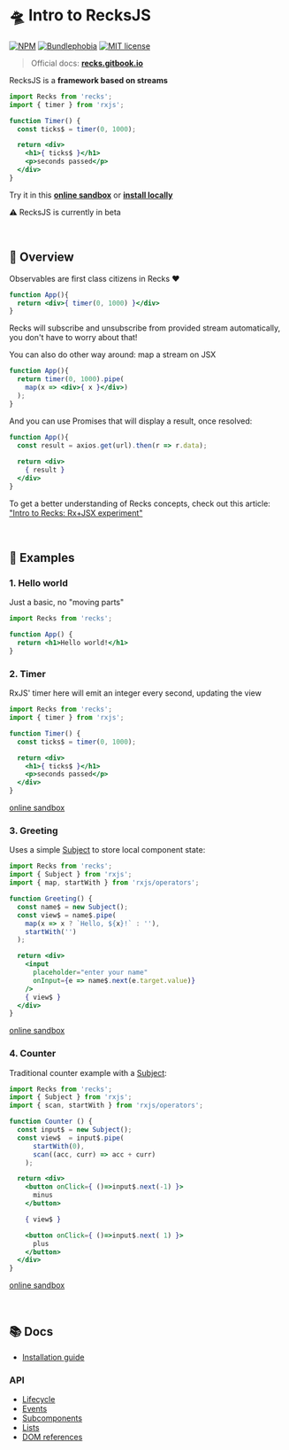 # 🛸 Intro to RecksJS

[![NPM](https://img.shields.io/npm/v/recks)](https://www.npmjs.com/package/recks)
[![Bundlephobia](https://img.shields.io/bundlephobia/minzip/recks?label=gzipped)](https://bundlephobia.com/result?p=recks@latest)
[![MIT license](https://img.shields.io/npm/l/recks)](https://opensource.org/licenses/MIT)

> Official docs: [**recks.gitbook.io**](https://recks.gitbook.io)

RecksJS is a **framework based on streams**

```jsx
import Recks from 'recks';
import { timer } from 'rxjs';

function Timer() {
  const ticks$ = timer(0, 1000);

  return <div>
    <h1>{ ticks$ }</h1>
    <p>seconds passed</p>
  </div>
}
```

Try it in this [**online sandbox**](https://codesandbox.io/s/recks-example-greeting-input-tu6tp?file=/src/App.jsx) or [**install locally**](https://recks.gitbook.io/recks/install) 

⚠️ RecksJS is currently in beta

<br />

## 🔎 Overview

Observables are first class citizens in Recks ❤️

```jsx
function App(){
  return <div>{ timer(0, 1000) }</div>
}
```

Recks will subscribe and unsubscribe from provided stream automatically, you don't have to worry about that!

You can also do other way around: map a stream on JSX

```jsx
function App(){
  return timer(0, 1000).pipe(
    map(x => <div>{ x }</div>)
  );
}
```

And you can use Promises that will display a result, once resolved:

```jsx
function App(){
  const result = axios.get(url).then(r => r.data);
  
  return <div>
    { result }
  </div>
}
```

To get a better understanding of Recks concepts, check out this article: ["Intro to Recks: Rx+JSX experiment"](https://dev.to/kosich/recks-rxjs-based-framework-23h5)

<br />

## 📖 Examples

### 1. Hello world

Just a basic, no "moving parts"

```jsx
import Recks from 'recks';

function App() {
  return <h1>Hello world!</h1>
}
```

### 2. Timer

RxJS' timer here will emit an integer every second, updating the view

```jsx
import Recks from 'recks';
import { timer } from 'rxjs';

function Timer() {
  const ticks$ = timer(0, 1000);

  return <div>
    <h1>{ ticks$ }</h1>
    <p>seconds passed</p>
  </div>
}
```

[online sandbox](https://codesandbox.io/s/recks-example-timer-fjyvj?fontsize=14&hidenavigation=1&theme=dark&module=/src/App)

### 3. Greeting

Uses a simple [Subject](https://rxjs.dev/api/index/class/Subject) to store local component state:

```jsx
import Recks from 'recks';
import { Subject } from 'rxjs';
import { map, startWith } from 'rxjs/operators';

function Greeting() {
  const name$ = new Subject();
  const view$ = name$.pipe(
    map(x => x ? `Hello, ${x}!` : ''),
    startWith('')
  );

  return <div>
    <input
      placeholder="enter your name"
      onInput={e => name$.next(e.target.value)}
    />
    { view$ }
  </div>
}
```

[online sandbox](https://codesandbox.io/s/recks-example-greeting-input-tu6tp?fontsize=14&hidenavigation=1&theme=dark&module=/src/App)

### 4. Counter

Traditional counter example with a [Subject](https://rxjs.dev/api/index/class/Subject):

```jsx
import Recks from 'recks';
import { Subject } from 'rxjs';
import { scan, startWith } from 'rxjs/operators';

function Counter () {
  const input$ = new Subject();
  const view$  = input$.pipe(
      startWith(0),
      scan((acc, curr) => acc + curr)
    );

  return <div>
    <button onClick={ ()=>input$.next(-1) }>
      minus
    </button>

    { view$ }

    <button onClick={ ()=>input$.next( 1) }>
      plus
    </button>
  </div>
}
```

[online sandbox](https://codesandbox.io/s/recks-example-counter-lw29e?fontsize=14&hidenavigation=1&theme=dark&module=/src/App)

<br />

## 📚 Docs

* [Installation guide](https://recks.gitbook.io/recks/install)

### API

* [Lifecycle](https://recks.gitbook.io/recks/api/lifecycle)
* [Events](https://recks.gitbook.io/recks/api/events)
* [Subcomponents](https://recks.gitbook.io/recks/api/subcomponents)
* [Lists](https://recks.gitbook.io/recks/api/lists)
* [DOM references](https://recks.gitbook.io/recks/api/dom-references)
